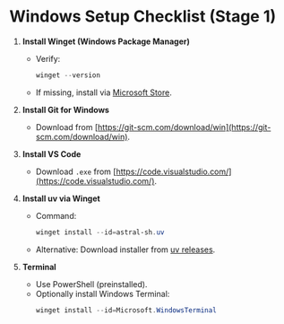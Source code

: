 # Windows Setup Checklist (Stage 1)

1. **Install Winget (Windows Package Manager)**
   - Verify:
     ```powershell
     winget --version
     ```
   - If missing, install via [Microsoft Store](https://learn.microsoft.com/en-us/windows/package-manager/winget/).

2. **Install Git for Windows**
   - Download from [https://git-scm.com/download/win](https://git-scm.com/download/win).

3. **Install VS Code**
   - Download `.exe` from [https://code.visualstudio.com/](https://code.visualstudio.com/).

4. **Install uv via Winget**
   - Command:
     ```powershell
     winget install --id=astral-sh.uv
     ```
   - Alternative: Download installer from [uv releases](https://github.com/astral-sh/uv/releases).

5. **Terminal**
   - Use PowerShell (preinstalled).
   - Optionally install Windows Terminal:
     ```powershell
     winget install --id=Microsoft.WindowsTerminal
     ```
